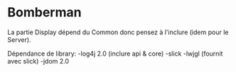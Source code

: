 Bomberman
=========

La partie Display dépend du Common donc pensez à l'inclure (idem pour le Server).

Dépendance de library:
  -log4j 2.0 (inclure api & core)
  -slick
  -lwjgl (fournit avec slick)
  -jdom 2.0
